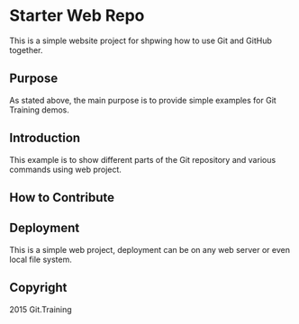# Starter Web Repo

This is a simple website project for shpwing how to use Git and GitHub together. 

## Purpose

As stated above, the main purpose is to provide simple examples for Git Training demos.

## Introduction

This example is to show different parts of the Git repository and various commands using web project.

## How to Contribute 



## Deployment

This is a simple web project, deployment can be on any web server or even local file system.


## Copyright

2015 Git.Training 